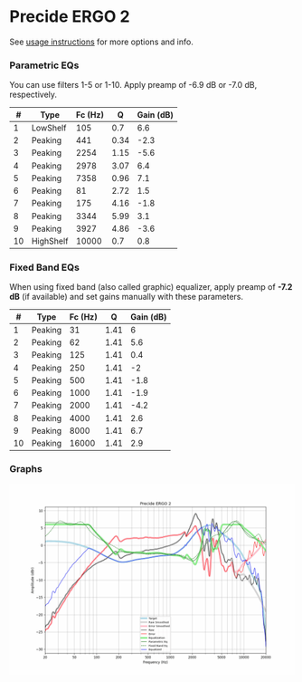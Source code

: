 # Precide ERGO 2
See [usage instructions](https://github.com/jaakkopasanen/AutoEq#usage) for more options and info.

### Parametric EQs
You can use filters 1-5 or 1-10. Apply preamp of -6.9 dB or -7.0 dB, respectively.

|   # | Type      |   Fc (Hz) |    Q |   Gain (dB) |
|-----|-----------|-----------|------|-------------|
|   1 | LowShelf  |       105 | 0.7  |         6.6 |
|   2 | Peaking   |       441 | 0.34 |        -2.3 |
|   3 | Peaking   |      2254 | 1.15 |        -5.6 |
|   4 | Peaking   |      2978 | 3.07 |         6.4 |
|   5 | Peaking   |      7358 | 0.96 |         7.1 |
|   6 | Peaking   |        81 | 2.72 |         1.5 |
|   7 | Peaking   |       175 | 4.16 |        -1.8 |
|   8 | Peaking   |      3344 | 5.99 |         3.1 |
|   9 | Peaking   |      3927 | 4.86 |        -3.6 |
|  10 | HighShelf |     10000 | 0.7  |         0.8 |

### Fixed Band EQs
When using fixed band (also called graphic) equalizer, apply preamp of **-7.2 dB** (if available) and set gains manually with these parameters.

|   # | Type    |   Fc (Hz) |    Q |   Gain (dB) |
|-----|---------|-----------|------|-------------|
|   1 | Peaking |        31 | 1.41 |         6   |
|   2 | Peaking |        62 | 1.41 |         5.6 |
|   3 | Peaking |       125 | 1.41 |         0.4 |
|   4 | Peaking |       250 | 1.41 |        -2   |
|   5 | Peaking |       500 | 1.41 |        -1.8 |
|   6 | Peaking |      1000 | 1.41 |        -1.9 |
|   7 | Peaking |      2000 | 1.41 |        -4.2 |
|   8 | Peaking |      4000 | 1.41 |         2.6 |
|   9 | Peaking |      8000 | 1.41 |         6.7 |
|  10 | Peaking |     16000 | 1.41 |         2.9 |

### Graphs
![](./Precide%20ERGO%202.png)
